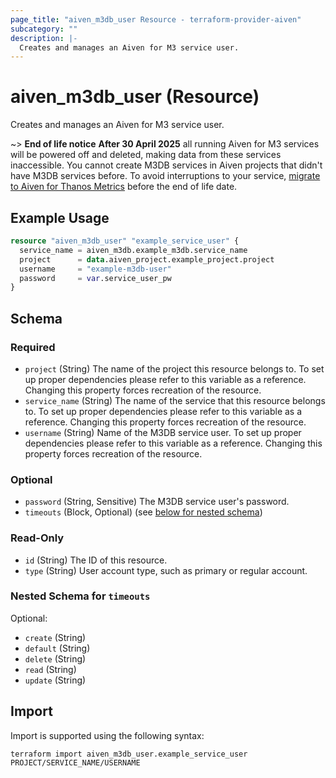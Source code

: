 ```yaml
---
page_title: "aiven_m3db_user Resource - terraform-provider-aiven"
subcategory: ""
description: |-
  Creates and manages an Aiven for M3 service user.
---
```

# aiven_m3db_user (Resource)

Creates and manages an Aiven for M3 service user.

~> **End of life notice**
**After 30 April 2025** all running Aiven for M3 services will be powered off and deleted, making data from these services inaccessible.
You cannot create M3DB services in Aiven projects that didn't have M3DB services before.
To avoid interruptions to your service, [migrate to Aiven for Thanos Metrics](https://registry.terraform.io/providers/aiven/aiven/latest/docs/guides/update-deprecated-resources#migrate-from-m3db-to-thanos-metrics)
before the end of life date.


## Example Usage
```terraform
resource "aiven_m3db_user" "example_service_user" {
  service_name = aiven_m3db.example_m3db.service_name
  project      = data.aiven_project.example_project.project
  username     = "example-m3db-user"
  password     = var.service_user_pw
}
```
<!-- schema generated by tfplugindocs -->
## Schema

### Required

- `project` (String) The name of the project this resource belongs to. To set up proper dependencies please refer to this variable as a reference. Changing this property forces recreation of the resource.
- `service_name` (String) The name of the service that this resource belongs to. To set up proper dependencies please refer to this variable as a reference. Changing this property forces recreation of the resource.
- `username` (String) Name of the M3DB service user. To set up proper dependencies please refer to this variable as a reference. Changing this property forces recreation of the resource.

### Optional

- `password` (String, Sensitive) The M3DB service user's password.
- `timeouts` (Block, Optional) (see [below for nested schema](#nestedblock--timeouts))

### Read-Only

- `id` (String) The ID of this resource.
- `type` (String) User account type, such as primary or regular account.

<a id="nestedblock--timeouts"></a>
### Nested Schema for `timeouts`

Optional:

- `create` (String)
- `default` (String)
- `delete` (String)
- `read` (String)
- `update` (String)
## Import
Import is supported using the following syntax:
```shell
terraform import aiven_m3db_user.example_service_user PROJECT/SERVICE_NAME/USERNAME
```
